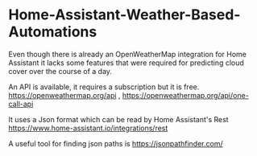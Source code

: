 # Home-Assistant-Weather-Based-Automations
Even though there is already an OpenWeatherMap integration for Home Assistant it lacks some features that were required for predicting cloud cover over the course of a day.<br />

An API is available, it requires a subscription but it is free. https://openweathermap.org/api , https://openweathermap.org/api/one-call-api <br />

It uses a Json format which can be read by Home Assistant's Rest https://www.home-assistant.io/integrations/rest <br />

A useful tool for finding json paths is https://jsonpathfinder.com/ <br />
